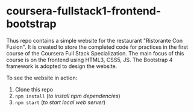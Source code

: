 # coursera-fullstack1-frontend-bootstrap

Thus repo contains a simple website for the restaurant "Ristorante Con Fusion". It is created to store the completed code for practices in the first course of the Coursera Full Stack Specialization. The main focus of this course is on the frontend using HTML3, CSS5, JS. The Bootstrap 4 framework is adopted to design the website.

To see the website in action:

1. Clone this repo
2. `npm install` (_to install npm dependencies_)
3. `npm start` (_to start local web server_)

